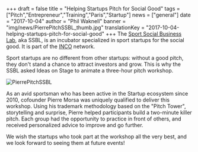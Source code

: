 +++
draft			= false
title			= "Helping Startups Pitch for Social Good"
tags			= ["Pitch","Entrepreneur","Training","Paris","Startup"]
news			= ["general"]
date			= "2017-10-04"
author			= "Phil Waknell"
banner			= "img/news/PierrePitchSSBL_thumb.jpg"
translationKey	= "2017-10-04-helping-startups-pitch-for-social-good"
+++
The [Sport Social Business Lab](http://sport.socialbusinesslab.com), aka SSBL, is an incubator specialized in sport startups for the social good. It is part of the [INCO](http://inco.co.com) network.

Sport startups are no different from other startups: without a good pitch, they don't stand a chance to attract investors and grow. This is why the SSBL asked Ideas on Stage to animate a three-hour pitch workshop.

![PierrePitchSSBL][pic1]

As an avid sportsman who has been active in the Startup ecosystem since 2010, cofounder Pierre Morsa was uniquely qualified to deliver this workshop. Using his trademark methodology based on the "Pitch Tower", storytelling and surprise, Pierre helped participants build a two-minute killer pitch. Each group had the opportunity to practice in front of others, and received personalized advice to improve and go further.

We wish the startups who took part at the workshop all the very best, and we look forward to seeing them at future events!

[pic1]: /img/news/PierrePitchSSBL.jpg